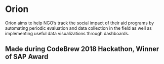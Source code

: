 # Orion
Orion aims to help NGO’s track the social impact of their aid programs by automating periodic evaluation and data collection in the field as well as implementing useful data visualizations through dashboards.

## Made during CodeBrew 2018 Hackathon, Winner of SAP Award

